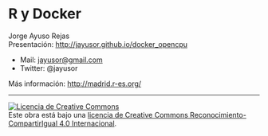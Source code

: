 R y Docker
==================

Jorge Ayuso Rejas    
Presentación: http://jayusor.github.io/docker_opencpu


* Mail:    jayusor@gmail.com
* Twitter: @jayusor


Más información: http://madrid.r-es.org/

---
<a rel="license" href="http://creativecommons.org/licenses/by-sa/4.0/"><img alt="Licencia de Creative Commons" style="border-width:0" src="https://i.creativecommons.org/l/by-sa/4.0/88x31.png" /></a><br />Este obra está bajo una <a rel="license" href="http://creativecommons.org/licenses/by-sa/4.0/">licencia de Creative Commons Reconocimiento-CompartirIgual 4.0 Internacional</a>.

